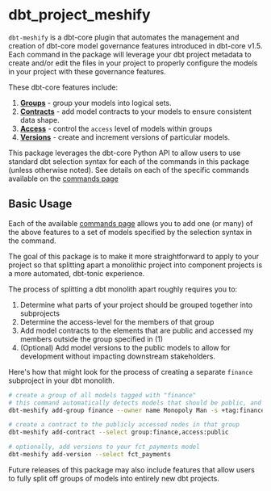 # dbt_project_meshify

`dbt-meshify` is a dbt-core plugin that automates the management and creation of dbt-core model governance features introduced in dbt-core v1.5. Each command in the package will leverage your dbt project metadata to create and/or edit the files in your project to properly configure the models in your project with these governance features. 

These dbt-core features include:

1. __[Groups](https://docs.getdbt.com/docs/build/groups)__ - group your models into logical sets.
2. __[Contracts](https://docs.getdbt.com/docs/collaborate/govern/model-contracts)__ - add model contracts to your models to ensure consistent data shape.
3. __[Access](https://docs.getdbt.com/docs/collaborate/govern/model-access)__ - control the `access` level of models within groups
4. __[Versions](https://docs.getdbt.com/docs/collaborate/govern/model-versions)__ - create and increment versions of particular models.

This package leverages the dbt-core Python API to allow users to use standard dbt selection syntax for each of the commands in this package (unless otherwise noted). See details on each of the specific commands available on the [commands page](commands.md)

## Basic Usage

Each of the available [commands page](commands.md) allows you to add one (or many) of the above features to a set of models specified by the selection syntax in the command. 

The goal of this package is to make it more straightforward to apply to your project so that splitting apart a monolithic project into component projects is a more automated, dbt-tonic experience. 

The process of splitting a dbt monolith apart roughly requires you to:

1. Determine what parts of your project should be grouped together into subprojects
2. Determine the access-level for the members of that group
3. Add model contracts to the elements that are public and accessed my members outside the group specified in (1)
4. (Optional) Add model versions to the public models to allow for development without impacting downstream stakeholders. 

Here's how that might look for the process of creating a separate `finance` subproject in your dbt monolith. 

```bash
# create a group of all models tagged with "finance"
# this command automatically detects models that should be public, and updates access levels
dbt-meshify add-group finance --owner name Monopoly Man -s +tag:finance

# create a contract to the publicly accessed nodes in that group
dbt-meshify add-contract --select group:finance,access:public

# optionally, add versions to your fct_payments model
dbt-meshify add-version --select fct_payments

```
Future releases of this package may also include features that allow users to fully split off groups of models into entirely new dbt projects. 